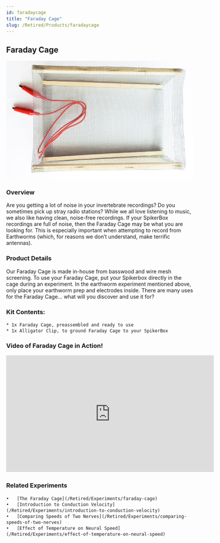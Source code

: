 ```yaml
---
id: faradaycage
title: "Faraday Cage"
slug: /Retired/Products/faradaycage
---
```

## Faraday Cage

![Faraday Cage](./img/faradaycage.jpg)

### Overview

Are you getting a lot of noise in your invertebrate recordings? Do you sometimes pick up stray radio stations? While we all love listening to music, we also like having clean, noise-free recordings. If your SpikerBox recordings are full of noise, then the Faraday Cage may be what you are looking for. This is especially important when attempting to record from Earthworms (which, for reasons we don’t understand, make terrific antennas).

### Product Details

Our Faraday Cage is made in-house from basswood and wire mesh screening. To use your Faraday Cage, put your Spikerbox directly in the cage during an experiment. In the earthworm experiment mentioned above, only place your earthworm prep and electrodes inside. There are many uses for the Faraday Cage… what will you discover and use it for?

### Kit Contents:
	* 1x Faraday Cage, preassembled and ready to use
	* 1x Alligator Clip, to ground Faraday Cage to your SpikerBox

### Video of Faraday Cage in Action!

<iframe width="560" height="315" src="https://youtube.com/embed/KQyvyg30S1Q" frameborder="0" allow="accelerometer; autoplay; clipboard-write; encrypted-media; gyroscope; picture-in-picture" allowfullscreen></iframe>

### Related Experiments
	•	[The Faraday Cage](/Retired/Experiments/faraday-cage)
	•	[Introduction to Conduction Velocity](/Retired/Experiments/introduction-to-conduction-velocity)
	•	[Comparing Speeds of Two Nerves](/Retired/Experiments/comparing-speeds-of-two-nerves)
	•	[Effect of Temperature on Neural Speed](/Retired/Experiments/effect-of-temperature-on-neural-speed)